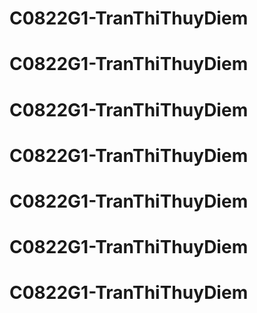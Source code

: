 # C0822G1-TranThiThuyDiem
# C0822G1-TranThiThuyDiem
# C0822G1-TranThiThuyDiem
# C0822G1-TranThiThuyDiem
# C0822G1-TranThiThuyDiem
# C0822G1-TranThiThuyDiem
# C0822G1-TranThiThuyDiem
